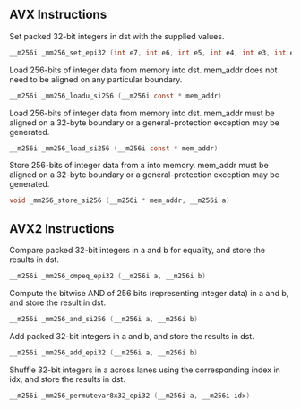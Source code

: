 ## AVX Instructions

Set packed 32-bit integers in dst with the supplied values.

```c
__m256i _mm256_set_epi32 (int e7, int e6, int e5, int e4, int e3, int e2, int e1, int e0)
```

Load 256-bits of integer data from memory into dst. mem_addr does not need to be aligned on any particular boundary.

```c
__m256i _mm256_loadu_si256 (__m256i const * mem_addr)
```

Load 256-bits of integer data from memory into dst. mem_addr must be aligned on a 32-byte boundary or a general-protection exception may be generated.

```c
__m256i _mm256_load_si256 (__m256i const * mem_addr)
```

Store 256-bits of integer data from a into memory. mem_addr must be aligned on a 32-byte boundary or a general-protection exception may be generated.

```c
void _mm256_store_si256 (__m256i * mem_addr, __m256i a)
```

## AVX2 Instructions

Compare packed 32-bit integers in a and b for equality, and store the results in dst.

```c
__m256i _mm256_cmpeq_epi32 (__m256i a, __m256i b)
```

Compute the bitwise AND of 256 bits (representing integer data) in a and b, and store the result in dst.

```c
__m256i _mm256_and_si256 (__m256i a, __m256i b)
```

Add packed 32-bit integers in a and b, and store the results in dst.

```c
__m256i _mm256_add_epi32 (__m256i a, __m256i b)
```

Shuffle 32-bit integers in a across lanes using the corresponding index in idx, and store the results in dst.

```c
__m256i _mm256_permutevar8x32_epi32 (__m256i a, __m256i idx)
```